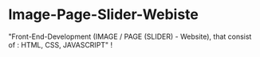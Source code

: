 # Image-Page-Slider-Webiste
"Front-End-Development (IMAGE / PAGE (SLIDER) - Website), that consist of : HTML, CSS, JAVASCRIPT" !
